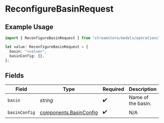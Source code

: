 # ReconfigureBasinRequest

## Example Usage

```typescript
import { ReconfigureBasinRequest } from "streamstore/models/operations";

let value: ReconfigureBasinRequest = {
  basin: "<value>",
  basinConfig: {},
};
```

## Fields

| Field                                                            | Type                                                             | Required                                                         | Description                                                      |
| ---------------------------------------------------------------- | ---------------------------------------------------------------- | ---------------------------------------------------------------- | ---------------------------------------------------------------- |
| `basin`                                                          | *string*                                                         | :heavy_check_mark:                                               | Name of the basin.                                               |
| `basinConfig`                                                    | [components.BasinConfig](../../models/components/basinconfig.md) | :heavy_check_mark:                                               | N/A                                                              |
